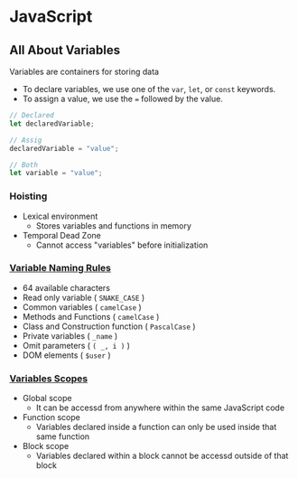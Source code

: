 # JavaScript

## All About Variables

Variables are containers for storing data

- To declare variables, we use one of the `var`, `let`, or `const` keywords.
- To assign a value, we use the `=` followed by the value.

```js
// Declared
let declaredVariable;

// Assig
declaredVariable = "value";

// Both
let variable = "value";
```

### Hoisting

- Lexical environment
  - Stores variables and functions in memory
- Temporal Dead Zone
  - Cannot access "variables" before initialization

### [Variable Naming Rules](/JavaScript/Archives/Lenguage/all-about-variables/naming-rules.js)

- 64 available characters
- Read only variable ( `SNAKE_CASE` )
- Common variables ( `camelCase` )
- Methods and Functions ( `camelCase` )
- Class and Construction function ( `PascalCase` )
- Private variables ( `_name` )
- Omit parameters ( `( _, i )` )
- DOM elements ( `$user` )

### [Variables Scopes](/JavaScript/Archives/Lenguage/all-about-variables/scopes.js)

- Global scope
  - It can be accessd from anywhere within the same JavaScript code
- Function scope
  - Variables declared inside a function can only be used inside that same function
- Block scope
  - Variables declared within a block cannot be accessd outside of that block
